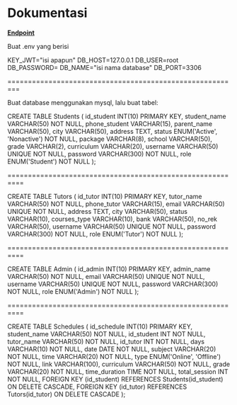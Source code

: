 # Dokumentasi
**[Endpoint](https://documenter.getpostman.com/view/34827171/2sAYJ9Ae6N)**

Buat .env yang berisi

KEY_JWT="isi apapun"
DB_HOST=127.0.0.1
DB_USER=root
DB_PASSWORD=
DB_NAME="isi nama database"
DB_PORT=3306

=========================================================

Buat database menggunakan mysql, lalu buat tabel:

CREATE TABLE Students (
    id_student INT(10) PRIMARY KEY,
    student_name VARCHAR(50) NOT NULL,
    phone_student VARCHAR(15),
    parent_name VARCHAR(50),
    city VARCHAR(50),
    address TEXT,
    status ENUM('Active', 'Nonactive') NOT NULL,
    package VARCHAR(8),
    school VARCHAR(50),
    grade VARCHAR(2),
    curriculum VARCHAR(20),
    username VARCHAR(50) UNIQUE NOT NULL,
    password VARCHAR(300) NOT NULL,
    role ENUM('Student') NOT NULL
);

==========================================================

CREATE TABLE Tutors (
    id_tutor INT(10) PRIMARY KEY,
    tutor_name VARCHAR(50) NOT NULL,
    phone_tutor VARCHAR(15),
    email VARCHAR(50) UNIQUE NOT NULL,
    address TEXT,
    city VARCHAR(50),
    status VARCHAR(10),
    courses_type VARCHAR(10),
    bank VARCHAR(50),
    no_rek VARCHAR(50),
    username VARCHAR(50) UNIQUE NOT NULL,
    password VARCHAR(300) NOT NULL,
    role ENUM('Tutor') NOT NULL
);

==========================================================

CREATE TABLE Admin (
    id_admin INT(10) PRIMARY KEY,
    admin_name VARCHAR(50) NOT NULL,
    email VARCHAR(50) UNIQUE NOT NULL,
    username VARCHAR(50) UNIQUE NOT NULL,
    password VARCHAR(300) NOT NULL,
    role ENUM('Admin') NOT NULL
);

==========================================================

CREATE TABLE Schedules (
    id_schedule INT(10) PRIMARY KEY,
    student_name VARCHAR(50) NOT NULL,
    id_student INT NOT NULL,
    tutor_name VARCHAR(50) NOT NULL,
    id_tutor INT NOT NULL,
    days VARCHAR(10) NOT NULL,
    date DATE NOT NULL,
    subject VARCHAR(20) NOT NULL,
    time VARCHAR(20) NOT NULL,
    type ENUM('Online', 'Offline') NOT NULL,
    link VARCHAR(100),
    curriculum VARCHAR(50) NOT NULL,
    grade VARCHAR(20) NOT NULL,
    time_duration TIME NOT NULL,
    total_session INT NOT NULL,
    FOREIGN KEY (id_student) REFERENCES Students(id_student) ON DELETE CASCADE,
    FOREIGN KEY (id_tutor) REFERENCES Tutors(id_tutor) ON DELETE CASCADE
);
